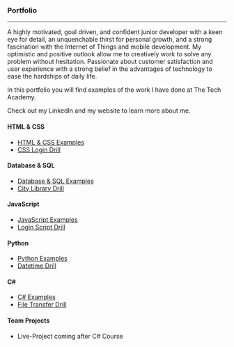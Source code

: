 ### Portfolio
***

A highly motivated, goal driven, and confident junior developer with a keen eye for detail, an unquenchable thirst for personal growth, and a strong fascination with the Internet of Things and mobile development. My optimistic and positive outlook allow me to creatively work to solve any problem without hesitation. Passionate about customer satisfaction and user experience  with a strong belief in the advantages of technology to ease the hardships of daily life.

In this portfolio you will find examples of the work I have done at The Tech Academy.

Check out my LinkedIn and my website to learn more about me.

#### HTML & CSS
* [HTML & CSS  Examples](./HTML-CSS)
* [CSS Login Drill](./HTML-CSS/CSS-Login-Drill)

#### Database & SQL
* [Database & SQL Examples](./Database-SQL)
* [City Library Drill](./Database-SQL/City-Library-Drill)

#### JavaScript
* [JavaScript Examples](./JavaScript)
* [Login Script Drill](./JavaScript/Login-Script-Drill)

#### Python
* [Python Examples](./Python)
* [Datetime Drill](./Python/Datetime-Drill)

#### C#  
* [C# Examples](./C-Sharp)
* [File Transfer Drill](./C-Sharp/File-Transfer-Drill)

#### Team Projects
* Live-Project coming after C# Course
